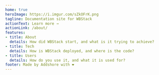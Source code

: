 ```yaml
---
home: true
heroImage: https://i.imgur.com/sZkOFrK.png
tagline: Documentation site for WBStack
actionText: Learn more →
actionLink: /about/
features:
- title: About
  details: How did WBStack start, and what is it trying to achieve?
- title: Tech
  details: How is WBStack deployed, and where is the code?
- title: Users
  details: How do you use it, and what it is used for?
footer: Made by Addshore with ❤️
---
```

